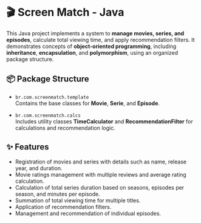 # 🎬 Screen Match - Java

This Java project implements a system to **manage movies, series, and episodes**, calculate total viewing time, and apply recommendation filters. It demonstrates concepts of **object-oriented programming**, including **inheritance**, **encapsulation**, and **polymorphism**, using an organized package structure.

## 📦 Package Structure

- `br.com.screenmatch.template`  
  Contains the base classes for **Movie**, **Serie**, and **Episode**.
  
- `br.com.screenmatch.calcs`  
  Includes utility classes **TimeCalculator** and **RecommendationFilter** for calculations and recommendation logic.

## ✨ Features

- Registration of movies and series with details such as name, release year, and duration.
- Movie ratings management with multiple reviews and average rating calculation.
- Calculation of total series duration based on seasons, episodes per season, and minutes per episode.
- Summation of total viewing time for multiple titles.
- Application of recommendation filters.
- Management and recommendation of individual episodes.

